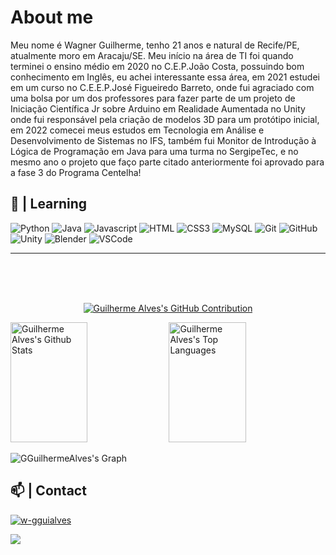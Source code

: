  # About me

Meu nome é Wagner Guilherme, tenho 21 anos e natural de Recife/PE, atualmente moro em Aracaju/SE. Meu início na área de TI foi quando terminei o ensino médio em 2020 no C.E.P.João Costa, possuindo bom conhecimento em Inglês, eu achei interessante essa área, em 2021 estudei em um curso no C.E.E.P.José Figueiredo Barreto, onde fui agraciado com uma bolsa por um dos professores para fazer parte de um projeto de Iniciação Científica Jr sobre Arduino em Realidade Aumentada no Unity onde fui responsável pela criação de modelos 3D para um protótipo inicial, em 2022 comecei meus estudos em Tecnologia em Análise e Desenvolvimento de Sistemas no IFS, também fui Monitor de Introdução à Lógica de Programação em Java para uma turma no SergipeTec, e no mesmo ano o projeto que faço parte citado anteriormente foi aprovado para a fase 3 do Programa Centelha!


## 🚀 | Learning
![Python](https://img.shields.io/badge/Python-2A2E49?style=for-the-badge&logo=Python)
![Java](https://img.shields.io/badge/java-AF0505?style=for-the-badge&logo=java&logoColor=white)
![Javascript](https://img.shields.io/badge/Javascript-F0DB4F?style=for-the-badge&labelColor=black&logo=javascript&logoColor=F0DB4F)
![HTML](https://img.shields.io/badge/HTML5-E34F26?style=for-the-badge&logo=html5&logoColor=white)
![CSS3](https://img.shields.io/badge/CSS3-1572B6?style=for-the-badge&logo=css3&logoColor=white)
![MySQL](https://img.shields.io/badge/-MySQL-black?style=for-the-badge&logo=mysql)
![Git](https://img.shields.io/badge/Git-F05032?style=for-the-badge&logo=git&logoColor=white)
![GitHub](https://img.shields.io/badge/-GitHub-181717?style=for-the-badge&logo=github)
![Unity](https://img.shields.io/badge/Unity-100000?style=for-the-badge&logo=unity&logoColor=white)
![Blender](https://img.shields.io/badge/blender-%23F5792A.svg?style=for-the-badge&logo=blender&logoColor=white)
![VSCode](https://img.shields.io/badge/Visual_Studio-0078d7?style=for-the-badge&logo=visual%20studio&logoColor=white)

<!--
![Nodejs](https://img.shields.io/badge/Nodejs-3C873A?style=for-the-badge&labelColor=black&logo=node.js&logoColor=3C873A)
![Typescript](https://img.shields.io/badge/Typescript-007acc?style=for-the-badge&labelColor=black&logo=typescript&logoColor=007acc)
![React](https://img.shields.io/badge/-React-61DBFB?style=for-the-badge&labelColor=black&logo=react&logoColor=61DBFB)
![React Native](https://img.shields.io/badge/React_Native-20232A?style=for-the-badge&logo=react&logoColor=61DAFB)

-->
<hr/>
<br>
<br>
<br>

<p align="center">
  <a href="https://github.com/GGuilhermeAlves">
    <img src="https://github-profile-summary-cards.vercel.app/api/cards/profile-details?username=GGuilhermeAlves&theme=radical" alt="Guilherme Alves's GitHub Contribution"/>
  </a>
</p>

<a> 
    <a href="https://github.com/alsiam"><img alt="Guilherme Alves's Github Stats" src="https://denvercoder1-github-readme-stats.vercel.app/api?username=GGuilhermeAlves&show_icons=true&count_private=true&theme=react&border_color=7F3FBF&bg_color=0D1117&title_color=F85D7F&icon_color=F8D866" height="192px" width="49.5%"/></a>
  <a href="https://github.com/alsiam"><img alt="Guilherme Alves's Top Languages" src="https://denvercoder1-github-readme-stats.vercel.app/api/top-langs/?username=GGuilhermeAlves&langs_count=8&layout=compact&theme=react&border_color=7F3FBF&bg_color=0D1117&title_color=F85D7F&icon_color=F8D866" height="192px" width="49.5%"/></a>
  <br/>
</a>


![GGuilhermeAlves's Graph](https://github-readme-activity-graph.cyclic.app/graph?username=GGuilhermeAlves&custom_title=Guilherme%20Alves's%20GitHub%20Activity%20Graph&bg_color=0D1117&color=7F3FBF&line=7F3FBF&point=7F3FBF&area_color=FFFFFF&title_color=FFFFFF&area=true)

## 📫 | Contact

<a href="https://linkedin.com/in/w-gguialves" target="_blank">
  <img src="https://img.shields.io/badge/LinkedIn-0077B5?style=for-the-badge&logo=linkedin&logoColor=white" alt="w-gguialves"/>
 </a>

![](https://komarev.com/ghpvc/?username=GGuilhermeAlves&color=dc143c)
